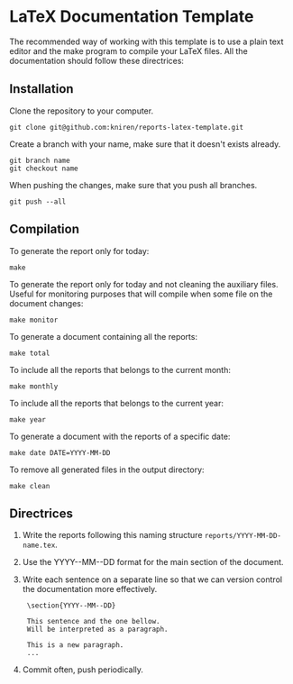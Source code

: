 LaTeX Documentation Template
============================

The recommended way of working with this template is to use a plain
text editor and the make program to compile your LaTeX files.  All the
documentation should follow these directrices:


Installation
------------

Clone the repository to your computer.

    git clone git@github.com:kniren/reports-latex-template.git

Create a branch with your name, make sure that it doesn't exists
already.

    git branch name
    git checkout name

When pushing the changes, make sure that you push all branches.

    git push --all


Compilation
-----------

To generate the report only for today:

    make 

To generate the report only for today and not cleaning the auxiliary
files. Useful for monitoring purposes that will compile when some file
on the document changes:

    make monitor 

To generate a document containing all the reports:

    make total

To include all the reports that belongs to the current month:

    make monthly

To include all the reports that belongs to the current year:

    make year

To generate a document with the reports of a specific date:

    make date DATE=YYYY-MM-DD

To remove all generated files in the output directory:

    make clean


Directrices
-----------

1. Write the reports following this naming structure `reports/YYYY-MM-DD-name.tex`.
2. Use the YYYY--MM--DD format for the main section of the document.
3. Write each sentence on a separate line so that we can version
   control the documentation more effectively.

        \section{YYYY--MM--DD} 

        This sentence and the one bellow.
        Will be interpreted as a paragraph.

        This is a new paragraph.
        ...

4. Commit often, push periodically.
